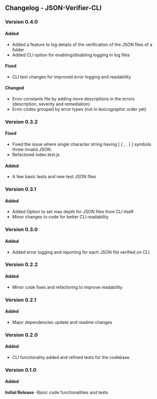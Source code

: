 ## Changelog - JSON-Verifier-CLI

### Version 0.4.0

#### Added

- Added a feature to log details of the verification of the JSON files of a folder
- Added CLI option for enabling/disabling logging in log files

#### Fixed

- CLI text changes for improved error logging and readability

#### Changed

- Error constants file by adding more descriptions in the errors (description, severity and remediation)
- Error codes grouped by error types (not in lexicographic order yet)

### Version 0.3.2

#### Fixed

- Fixed the issue where single character string having [ { , . } ] symbols threw invalid JSON.
- Refactored index.test.js

#### Added

- A few basic tests and new test JSON files

### Version 0.3.1

#### Added

- Added Option to set max depth for JSON files from CLI itself
- Minor changes to code for better CLI readability

### Version 0.3.0

#### Added

- Added error logging and reporting for each JSON file verified on CLI.

### Version 0.2.2

#### Added

- Minor code fixes and refactoring to improve readability

### Version 0.2.1

#### Added

- Major dependencies update and readme changes

### Version 0.2.0

#### Added

- CLI functionality added and refined tests for the codebase.

### Version 0.1.0

#### Added

<b>Initial Release</b>
-Basic code functionalities and tests
